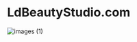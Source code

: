 # LdBeautyStudio.com

![images (1)](https://github.com/user-attachments/assets/d37aeca1-9086-411b-b32c-ba111331d4aa)
<script>
  alert ("Dobrodosli od LD Beauty Studija!")
</script>
<script src="script.js"></script>
